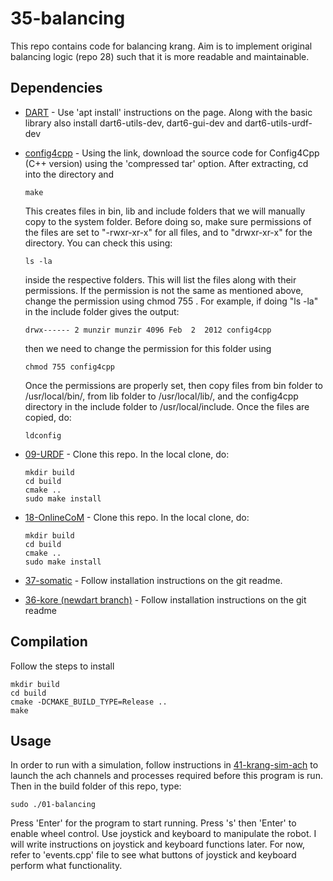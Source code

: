 # 35-balancing

This repo contains code for balancing krang. Aim is to implement original balancing logic (repo 28) such that it is more readable and maintainable.

## Dependencies

- [DART](https://dartsim.github.io/install_dart_on_ubuntu.html) - Use 'apt install' instructions on the page. Along with the basic library also install dart6-utils-dev, dart6-gui-dev and dart6-utils-urdf-dev
- [config4cpp](http://www.config4star.org/) - Using the link, download the source code for Config4Cpp (C++ version) using the 'compressed tar' option. After extracting, cd into the directory and

      make
  This creates files in bin, lib and include folders that we will manually copy to the system folder. Before doing so, make sure permissions of the files are set to "-rwxr-xr-x" for all files, and to "drwxr-xr-x" for the directory. You can check this using:

      ls -la
  inside the respective folders. This will list the files along with their permissions. If the permission is not the same as mentioned above, change the permission using chmod 755 <file-name>. For example, if doing "ls -la" in the include folder gives the output:

      drwx------ 2 munzir munzir 4096 Feb  2  2012 config4cpp
  then we need to change the permission for this folder using

      chmod 755 config4cpp
  Once the permissions are properly set, then copy files from bin folder to /usr/local/bin/, from lib folder to /usr/local/lib/, and the config4cpp directory in the include folder to /usr/local/include. Once the files are copied, do:

      ldconfig
- [09-URDF](https://github.gatech.edu/WholeBodyControlAttempt1/09-URDF) - Clone this repo. In the local clone, do:

      mkdir build
      cd build
      cmake ..
      sudo make install
- [18-OnlineCoM](https://github.gatech.edu/WholeBodyControlAttempt1/18-OnlineCoM) - Clone this repo. In the local clone, do:

      mkdir build
      cd build
      cmake ..
      sudo make install
- [37-somatic](https://github.gatech.edu/WholeBodyControlAttempt1/37-somatic) - Follow installation instructions on the git readme.
- [36-kore (newdart branch)](https://github.gatech.edu/WholeBodyControlAttempt1/36-kore/tree/newdart) - Follow installation instructions on the git readme

## Compilation

Follow the steps to install

    mkdir build
    cd build
    cmake -DCMAKE_BUILD_TYPE=Release ..
    make


## Usage

In order to run with a simulation, follow instructions in [41-krang-sim-ach](https://github.gatech.edu/WholeBodyControlAttempt1/41-krang-sim-ach) to launch the ach channels and processes required before this program is run. Then in the build folder of this repo, type:

    sudo ./01-balancing

Press 'Enter' for the program to start running. Press 's' then 'Enter' to enable wheel control. Use joystick and keyboard to manipulate the robot. I will write instructions on joystick and keyboard functions later. For now, refer to 'events.cpp' file to see what buttons of joystick and keyboard perform what functionality.
